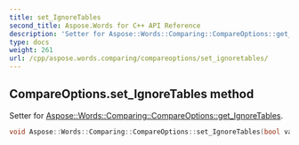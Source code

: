 ```yaml
---
title: set_IgnoreTables
second_title: Aspose.Words for C++ API Reference
description: 'Setter for Aspose::Words::Comparing::CompareOptions::get_IgnoreTables.'
type: docs
weight: 261
url: /cpp/aspose.words.comparing/compareoptions/set_ignoretables/
---
```

## CompareOptions.set_IgnoreTables method


Setter for [Aspose::Words::Comparing::CompareOptions::get_IgnoreTables](../get_ignoretables/).

```cpp
void Aspose::Words::Comparing::CompareOptions::set_IgnoreTables(bool value)
```

